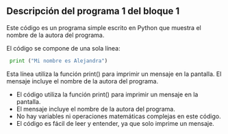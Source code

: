 ## Descripción del programa 1 del bloque 1 
Este código es un programa simple escrito en Python que muestra el nombre de la autora del programa.



El código se compone de una sola línea:
``` python
 print ("Mi nombre es Alejandra")
```
Esta línea utiliza la función print() para imprimir un mensaje en la pantalla. 
El mensaje incluye el nombre de la autora del programa.



- El código utiliza la función print() para imprimir un mensaje en la pantalla.
- El mensaje incluye el nombre de la autora del programa.
- No hay variables ni operaciones matemáticas complejas en este código.
- El código es fácil de leer y entender, ya que solo imprime un mensaje.

